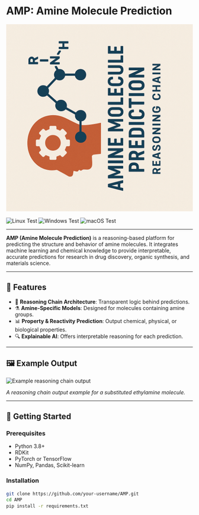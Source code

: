 # AMP: Amine Molecule Prediction

![Logo](logo.png)

![Linux Test](https://img.shields.io/badge/Code%20tests%20Linux-passing-brightgreen?logo=github)
![Windows Test](https://img.shields.io/badge/Code%20tests%20Windows%20(uv%2Fpip)-passing-brightgreen?logo=github)
![macOS Test](https://img.shields.io/badge/Code%20tests%20macOS-passing-brightgreen?logo=github)

---

**AMP (Amine Molecule Prediction)** is a reasoning-based platform for predicting the structure and behavior of amine molecules. It integrates machine learning and chemical knowledge to provide interpretable, accurate predictions for research in drug discovery, organic synthesis, and materials science.

---

## 🔬 Features

- 🧠 **Reasoning Chain Architecture**: Transparent logic behind predictions.
- ⚗️ **Amine-Specific Models**: Designed for molecules containing amine groups.
- 📊 **Property & Reactivity Prediction**: Output chemical, physical, or biological properties.
- 🔍 **Explainable AI**: Offers interpretable reasoning for each prediction.

---

## 🖼 Example Output

<img src="example.png" alt="Example reasoning chain output" width="600"/>

*A reasoning chain output example for a substituted ethylamine molecule.*

---

## 🚀 Getting Started

### Prerequisites

- Python 3.8+
- RDKit
- PyTorch or TensorFlow
- NumPy, Pandas, Scikit-learn

### Installation

```bash
git clone https://github.com/your-username/AMP.git
cd AMP
pip install -r requirements.txt
